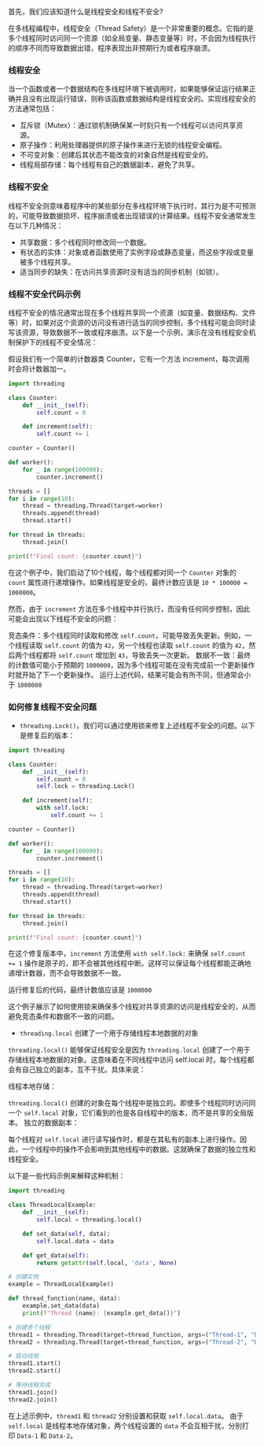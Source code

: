 首先，我们应该知道什么是线程安全和线程不安全?

在多线程编程中，线程安全（Thread Safety）是一个非常重要的概念。它指的是多个线程同时访问同一个资源（如全局变量、静态变量等）时，不会因为线程执行的顺序不同而导致数据出错，程序表现出非预期行为或者程序崩溃。

### 线程安全

当一个函数或者一个数据结构在多线程环境下被调用时，如果能够保证运行结果正确并且没有出现运行错误，则称该函数或数据结构是线程安全的。实现线程安全的方法通常包括：

- 互斥锁（Mutex）：通过锁机制确保某一时刻只有一个线程可以访问共享资源。
- 原子操作：利用处理器提供的原子操作来进行无锁的线程安全编程。
- 不可变对象：创建后其状态不能改变的对象自然是线程安全的。
- 线程局部存储：每个线程有自己的数据副本，避免了共享。

### 线程不安全

线程不安全则意味着程序中的某些部分在多线程环境下执行时，其行为是不可预测的，可能导致数据损坏、程序崩溃或者出现错误的计算结果。线程不安全通常发生在以下几种情况：

- 共享数据：多个线程同时修改同一个数据。
- 有状态的实体：对象或者函数使用了实例字段或静态变量，而这些字段或变量被多个线程共享。
- 适当同步的缺失：在访问共享资源时没有适当的同步机制（如锁）。

### 线程不安全代码示例

线程不安全的情况通常出现在多个线程共享同一个资源（如变量、数据结构、文件等）时，如果对这个资源的访问没有进行适当的同步控制，多个线程可能会同时读写该资源，导致数据不一致或程序崩溃。以下是一个示例，演示在没有线程安全机制保护下的线程不安全情况：

假设我们有一个简单的计数器类 Counter，它有一个方法 increment，每次调用时会将计数器加一。

```python
import threading

class Counter:
    def __init__(self):
        self.count = 0

    def increment(self):
        self.count += 1

counter = Counter()

def worker():
    for _ in range(100000):
        counter.increment()

threads = []
for i in range(10):
    thread = threading.Thread(target=worker)
    threads.append(thread)
    thread.start()

for thread in threads:
    thread.join()

print(f"Final count: {counter.count}")
```

在这个例子中，我们启动了10个线程，每个线程都对同一个 `Counter` 对象的 `count` 属性进行递增操作。如果线程是安全的，最终计数应该是 `10 * 100000 = 1000000`。

然而，由于 `increment` 方法在多个线程中并行执行，而没有任何同步控制，因此可能会出现以下线程不安全的问题：

竞态条件：多个线程同时读取和修改 `self.count`，可能导致丢失更新。例如，一个线程读取 `self.count` 的值为 `42`，另一个线程也读取 `self.count` 的值为 `42`，然后两个线程都将 `self.count` 增加到 `43`，导致丢失一次更新。
数据不一致：最终的计数值可能小于预期的 `1000000`，因为多个线程可能在没有完成前一个更新操作时就开始了下一个更新操作。
运行上述代码，结果可能会有所不同，但通常会小于 `1000000`

### 如何修复线程不安全问题

- `threading.Lock()`，我们可以通过使用锁来修复上述线程不安全的问题。以下是修复后的版本：

```python
import threading

class Counter:
    def __init__(self):
        self.count = 0
        self.lock = threading.Lock()

    def increment(self):
        with self.lock:
            self.count += 1

counter = Counter()

def worker():
    for _ in range(100000):
        counter.increment()

threads = []
for i in range(10):
    thread = threading.Thread(target=worker)
    threads.append(thread)
    thread.start()

for thread in threads:
    thread.join()

print(f"Final count: {counter.count}")
```

在这个修复版本中，`increment` 方法使用 `with self.lock:` 来确保 `self.count += 1` 操作是原子的，即不会被其他线程中断。这样可以保证每个线程都能正确地递增计数器，而不会导致数据不一致。

运行修复后的代码，最终计数值应该是 `1000000`

这个例子展示了如何使用锁来确保多个线程对共享资源的访问是线程安全的，从而避免竞态条件和数据不一致的问题。

- `threading.local` 创建了一个用于存储线程本地数据的对象

`threading.local()` 能够保证线程安全是因为 `threading.local` 创建了一个用于存储线程本地数据的对象。这意味着在不同线程中访问 self.local 时，每个线程都会有自己独立的副本，互不干扰。具体来说：

线程本地存储：

`threading.local()` 创建的对象在每个线程中是独立的。即使多个线程同时访问同一个 `self.local` 对象，它们看到的也是各自线程中的版本，而不是共享的全局版本。
独立的数据副本：

每个线程对 `self.local` 进行读写操作时，都是在其私有的副本上进行操作。因此，一个线程中的操作不会影响到其他线程中的数据。这就确保了数据的独立性和线程安全。

以下是一些代码示例来解释这种机制：

```python
import threading

class ThreadLocalExample:
    def __init__(self):
        self.local = threading.local()

    def set_data(self, data):
        self.local.data = data

    def get_data(self):
        return getattr(self.local, 'data', None)

# 创建实例
example = ThreadLocalExample()

def thread_function(name, data):
    example.set_data(data)
    print(f"Thread {name}: {example.get_data()}")

# 创建多个线程
thread1 = threading.Thread(target=thread_function, args=("Thread-1", "Data-1"))
thread2 = threading.Thread(target=thread_function, args=("Thread-2", "Data-2"))

# 启动线程
thread1.start()
thread2.start()

# 等待线程完成
thread1.join()
thread2.join()
```

在上述示例中，`thread1` 和 `thread2` 分别设置和获取 `self.local.data`。
由于 `self.local` 是线程本地存储对象，两个线程设置的 `data` 不会互相干扰，分别打印 `Data-1` 和 `Data-2`。
